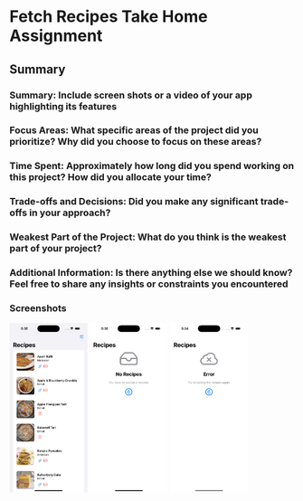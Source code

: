 # Fetch Recipes Take Home Assignment

## Summary



### Summary: Include screen shots or a video of your app highlighting its features

### Focus Areas: What specific areas of the project did you prioritize? Why did you choose to focus on these areas?

### Time Spent: Approximately how long did you spend working on this project? How did you allocate your time?

### Trade-offs and Decisions: Did you make any significant trade-offs in your approach?

### Weakest Part of the Project: What do you think is the weakest part of your project?

### Additional Information: Is there anything else we should know? Feel free to share any insights or constraints you encountered

### Screenshots
<img src="/Recipes.png" alt="Recipes Loaded" height="300">
<img src="/No-Recipes.png" alt="Recipes not available" height="300">
<img src="/Malformed-Recipes.png" alt="Recipe Issue" height="300">
